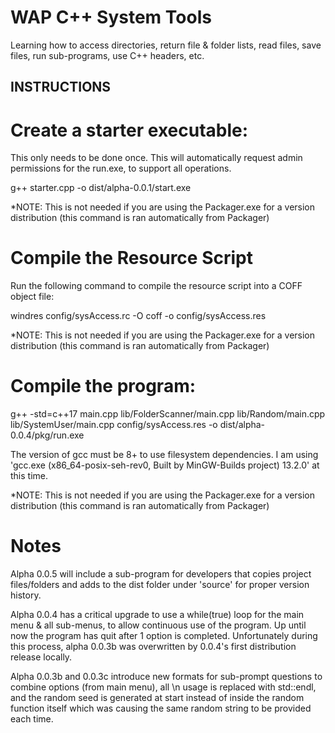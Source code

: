 # WAP C++ System Tools

Learning how to access directories, return file & folder lists, read files, save files, run sub-programs, use C++ headers, etc.

## INSTRUCTIONS

# Create a starter executable:

This only needs to be done once. This will automatically request admin permissions for the run.exe, to support all operations.

g++ starter.cpp -o dist/alpha-0.0.1/start.exe

*NOTE: This is not needed if you are using the Packager.exe for a version distribution (this command is ran automatically from Packager)


# Compile the Resource Script

Run the following command to compile the resource script into a COFF object file:

windres config/sysAccess.rc -O coff -o config/sysAccess.res

*NOTE: This is not needed if you are using the Packager.exe for a version distribution (this command is ran automatically from Packager)


# Compile the program:

g++ -std=c++17 main.cpp lib/FolderScanner/main.cpp lib/Random/main.cpp lib/SystemUser/main.cpp config/sysAccess.res -o dist/alpha-0.0.4/pkg/run.exe

The version of gcc must be 8+ to use filesystem dependencies. I am using 'gcc.exe (x86_64-posix-seh-rev0, Built by MinGW-Builds project) 13.2.0' at this time.

*NOTE: This is not needed if you are using the Packager.exe for a version distribution (this command is ran automatically from Packager)


# Notes

Alpha 0.0.5 will include a sub-program for developers that copies project files/folders and adds to the dist folder under 'source' for proper version history.

Alpha 0.0.4 has a critical upgrade to use a while(true) loop for the main menu & all sub-menus, to allow continuous use of the program. Up until now the program has quit after 1 option is completed. Unfortunately during this process, alpha 0.0.3b was overwritten by 0.0.4's first distribution release locally.

Alpha 0.0.3b and 0.0.3c introduce new formats for sub-prompt questions to combine options (from main menu), all \n usage is replaced with std::endl, and the random seed is generated at start instead of inside the random function itself which was causing the same random string to be provided each time.
